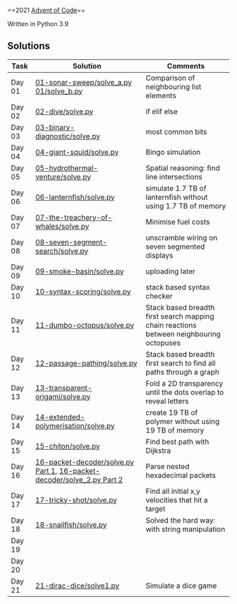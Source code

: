 ==2021 [Advent of Code](https://adventofcode.com/)==

Written in Python 3.9

## Solutions

Task | Solution | Comments
---  | ---      | ---
Day 01 | [01-sonar-sweep/solve_a.py](01-sonar-sweep/solve_a.py) [01/solve_b.py](01-sonar-sweep/solve_b.py) | Comparison of neighbouring list elements
Day 02 | [02-dive/solve.py](02-dive/solve.py) | if elif else
Day 03 | [03-binary-diagnostic/solve.py](03-binary-diagnostic/solve.py)  | most common bits 
Day 04 | [04-giant-squid/solve.py](04-giant-squid/solve.py) | Bingo simulation 
Day 05 | [05-hydrothermal-venture/solve.py](05-hydrothermal-venture/solve.py) | Spatial reasoning: find line intersections
Day 06 | [06-lanternfish/solve.py](06-lanternfish/solve.py) | simulate 1.7 TB of lanternfish without using 1.7 TB of memory
Day 07 | [07-the-treachery-of-whales/solve.py](07-the-treachery-of-whales/solve.py) | Minimise fuel costs
Day 08 | [08-seven-segment-search/solve.py](08-seven-segment-search/solve.py) | unscramble wiring on seven segmented displays
Day 09 | [09-smoke-basin/solve.py](09-smoke-basin/solve.py) | uploading later 
Day 10 | [10-syntax-scoring/solve.py](10-syntax-scoring/solve.py) | stack based syntax checker
Day 11 | [11-dumbo-octopus/solve.py](11-dumbo-octopus/solve.py) | Stack based breadth first search mapping chain reactions between neighbouring octopuses
Day 12 | [12-passage-pathing/solve.py](12-passage-pathing/solve.py) | Stack based breadth first search to find all paths through a graph 
Day 13 | [13-transparent-origami/solve.py](13-transparent-origami/solve.py) | Fold a 2D transparency until the dots overlap to reveal letters
Day 14 | [14-extended-polymerisation/solve.py](14-extended-polymerisation/solve.py) | create 19 TB of polymer without using 19 TB of memory
Day 15 | [15-chiton/solve.py](15-chiton/solve.py) | Find best path with Dijkstra
Day 16 | [16-packet-decoder/solve.py Part 1](16-packet-decoder/solve.py), [16-packet-decoder/solve_2.py Part 2](16-packet-decoder/solve_2.py) | Parse nested hexadecimal packets
Day 17 | [17-tricky-shot/solve.py](17-tricky-shot/solve.py) | Find all initial x,y velocities that hit a target
Day 18 | [18-snailfish/solve.py](18-snailfish/solve.py) | Solved the hard way: with string manipulation
Day 19 | |
Day 20 | |
Day 21 | [21-dirac-dice/solve1.py](21-dirace-dice/solve1.py) | Simulate a dice game